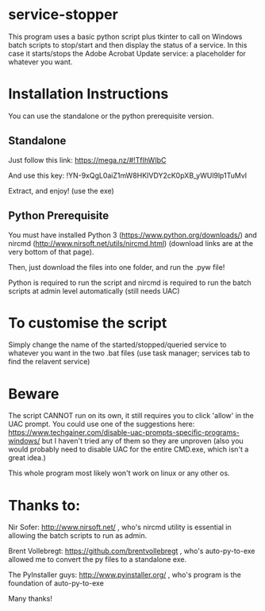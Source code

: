 # service-stopper
This program uses a basic python script plus tkinter to call on Windows batch scripts to stop/start and then display the status of a service. In this case it starts/stops the Adobe Acrobat Update service: a placeholder for whatever you want. 
# Installation Instructions
You can use the standalone or the python prerequisite version.
## Standalone
Just follow this link: https://mega.nz/#!TfIhWIbC

And use this key: !YN-9xQgL0aiZ1mW8HKIVDY2cK0pXB_yWUl9lp1TuMvI

Extract, and enjoy! (use the exe)
## Python Prerequisite
You must have installed Python 3 (https://www.python.org/downloads/) and nircmd (http://www.nirsoft.net/utils/nircmd.html) (download links are at the very bottom of that page).

Then, just download the files into one folder, and run the .pyw file!

Python is required to run the script and nircmd is required to run the batch scripts at admin level automatically (still needs UAC)
# To customise the script
Simply change the name of the started/stopped/queried service to whatever you want in the two .bat files (use task manager; services tab to find the relavent service)
# Beware
The script CANNOT run on its own, it still requires you to click 'allow' in the UAC prompt. You could use one of the suggestions here: https://www.techgainer.com/disable-uac-prompts-specific-programs-windows/   but I haven't tried any of them so they are unproven (also you would probably need to disable UAC for the entire CMD.exe, which isn't a great idea.)

This whole program most likely won't work on linux or any other os.
# Thanks to:
Nir Sofer: http://www.nirsoft.net/ , who's nircmd utility is essential in allowing the batch scripts to run as admin.

Brent Vollebregt: https://github.com/brentvollebregt , who's auto-py-to-exe allowed me to convert the py files to a standalone exe.

The PyInstaller guys: http://www.pyinstaller.org/ , who's program is the foundation of auto-py-to-exe

Many  thanks!
